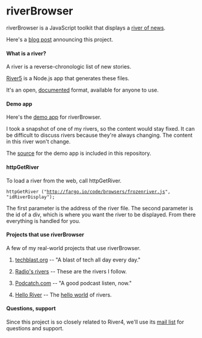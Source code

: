 # riverBrowser

riverBrowser is a JavaScript toolkit that displays a <a href="http://scripting.com/2014/06/02/whatIsARiverOfNewsAggregator.html">river of news</a>.

Here's a <a href="http://scripting.com/2015/06/19/riverbrowserOpenSourceRelease.html">blog post</a> announcing this project.

#### What is a river?

A river is a reverse-chronologic list of new stories. 

<a href="https://github.com/scripting/river5">River5</a> is a Node.js app that generates these files. 

It's an open, <a href="http://riverjs.org/">documented</a> format, available for anyone to use.

#### Demo app

Here's the <a href="http://fargo.io/code/browsers/riverbrowserdemo.html">demo app</a> for riverBrowser.

I took a snapshot of one of my rivers, so the content would stay fixed. It can be difficult to discuss rivers because they're always changing. The content in this river won't change. 

The <a href="https://github.com/scripting/riverBrowser/blob/master/riverbrowserdemo.html">source</a> for the demo app is included in this repository.

#### httpGetRiver

To load a river from the web, call httpGetRiver.

<code>httpGetRiver ("http://fargo.io/code/browsers/frozenriver.js", "idRiverDisplay");</code>

The first parameter is the address of the river file. The second parameter is the id of a div, which is where you want the river to be displayed. From there everything is handled for you. 

#### Projects that use riverBrowser

A few of my real-world projects that use riverBrowser. 

1. <a href="http://techblast.org/">techblast.org</a> -- "A blast of tech all day every day."

2. <a href="http://radio3.io/rivers/">Radio's rivers</a> -- These are the rivers I follow.  

3. <a href="http://podcatch.com/">Podcatch.com</a> -- "A good podcast listen, now."

5. <a href="http://fargo.io/code/helloriver/index.html">Hello River</a> -- The <a href="http://river4.smallpict.com/2014/10/05/theHelloWorldOfRivers.html">hello world</a> of rivers. 

#### Questions, support

Since this project is so closely related to River4, we'll use its <a href="https://groups.google.com/forum/?fromgroups#!forum/river4">mail list</a> for questions and support. 

